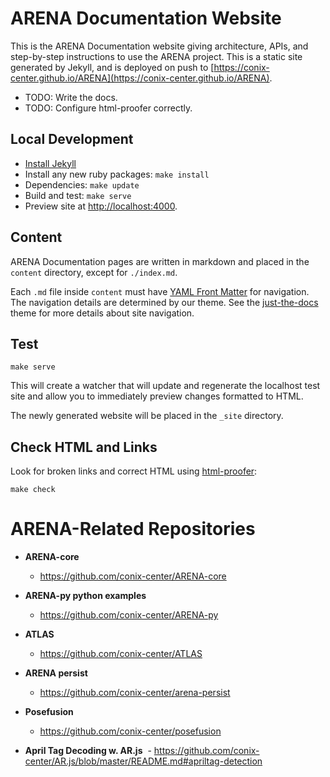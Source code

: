 # ARENA Documentation Website

This is the ARENA Documentation website giving architecture, APIs, and step-by-step instructions to use the ARENA project. This is a static site generated by Jekyll, and is deployed on push to [https://conix-center.github.io/ARENA](https://conix-center.github.io/ARENA).

- TODO: Write the docs.
- TODO: Configure html-proofer correctly.

## Local Development
* [Install Jekyll](https://jekyllrb.com/docs/installation)
* Install any new ruby packages: `make install`
* Dependencies: `make update`
* Build and test: `make serve`
* Preview site at [http://localhost:4000](http://localhost:4000).

## Content

ARENA Documentation pages are written in markdown and placed in the `content` directory, except for `./index.md`.

Each `.md` file inside `content` must have [YAML Front Matter](https://jekyllrb.com/docs/front-matter) for navigation. The navigation details are determined by our theme. See the [just-the-docs](https://pmarsceill.github.io/just-the-docs/docs/navigation-structure) theme for more details about site navigation.

## Test 

```shell
make serve
```

This will create a watcher that will update and regenerate the localhost test site and allow you to immediately preview changes formatted to HTML.

The newly generated website will be placed in the `_site` directory.

## Check HTML and Links

Look for broken links and correct HTML using [html-proofer](https://github.com/gjtorikian/html-proofer):

```shell
make check
```

# ARENA-Related Repositories

- **ARENA-core**
  - https://github.com/conix-center/ARENA-core

- **ARENA-py python examples**
  - https://github.com/conix-center/ARENA-py

- **ATLAS**
  - https://github.com/conix-center/ATLAS

- **ARENA persist**
  - https://github.com/conix-center/arena-persist

- **Posefusion**
  - https://github.com/conix-center/posefusion

- **April Tag Decoding w. AR.js**
​  - https://github.com/conix-center/AR.js/blob/master/README.md#apriltag-detection 


